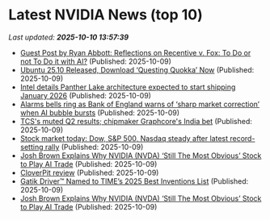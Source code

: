 # Latest NVIDIA News (top 10)
_Last updated: **2025-10-10 13:57:39**_

- [Guest Post by Ryan Abbott: Reflections on Recentive v. Fox: To Do or not To Do it with AI?](https://patentlyo.com/patent/2025/10/abbott-reflections-recentive.html) (Published: 2025-10-09)
- [Ubuntu 25.10 Released, Download ‘Questing Quokka’ Now](https://www.omgubuntu.co.uk/2025/10/ubuntu-25-10-released) (Published: 2025-10-09)
- [Intel details Panther Lake architecture expected to start shipping January 2026](https://www.gamingonlinux.com/2025/10/intel-details-panther-lake-architecture-expected-to-start-shipping-january-2026/.) (Published: 2025-10-09)
- [Alarms bells ring as Bank of England warns of ‘sharp market correction’ when AI bubble bursts](https://www.techradar.com/pro/security/alarms-bells-ring-as-bank-of-england-warns-of-sharp-market-correction-when-ai-bubble-bursts) (Published: 2025-10-09)
- [TCS's muted Q2 results; chipmaker Graphcore's India bet](https://economictimes.indiatimes.com/tech/newsletters/tech-top-5/tcss-muted-q2-results-chipmaker-graphcores-india-bet/articleshow/124418719.cms) (Published: 2025-10-09)
- [Stock market today: Dow, S&P 500, Nasdaq steady after latest record-setting rally](https://finance.yahoo.com/news/live/stock-market-today-dow-sp-500-nasdaq-steady-after-latest-record-setting-rally-133715412.html) (Published: 2025-10-09)
- [Josh Brown Explains Why NVIDIA (NVDA) ‘Still The Most Obvious’ Stock to Play AI Trade](https://biztoc.com/x/3456441379164263) (Published: 2025-10-09)
- [CloverPit review](https://www.pcgamer.com/games/roguelike/cloverpit-review/) (Published: 2025-10-09)
- [Gatik Driver™ Named to TIME’s 2025 Best Inventions List](https://financialpost.com/pmn/business-wire-news-releases-pmn/gatik-driver-named-to-times-2025-best-inventions-list) (Published: 2025-10-09)
- [Josh Brown Explains Why NVIDIA (NVDA) ‘Still The Most Obvious’ Stock to Play AI Trade](https://finance.yahoo.com/news/josh-brown-explains-why-nvidia-132644848.html) (Published: 2025-10-09)
